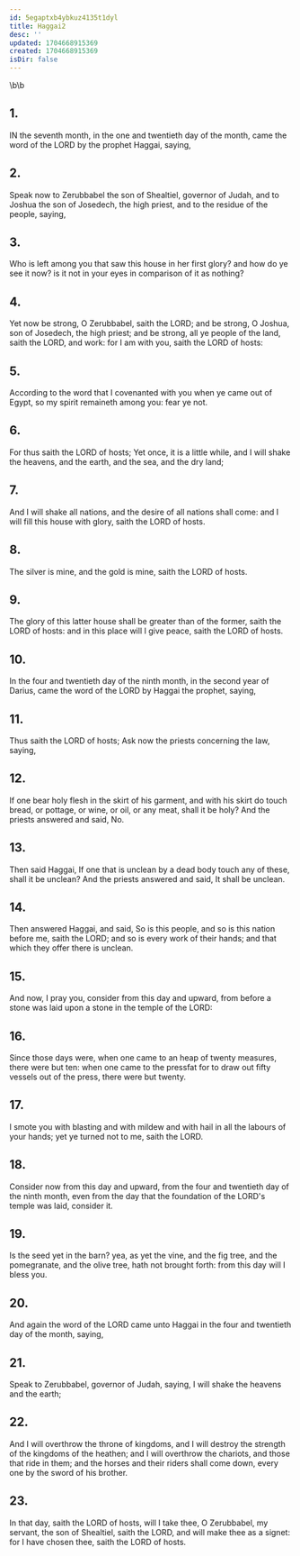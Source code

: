 ```yaml
---
id: 5egaptxb4ybkuz4135t1dyl
title: Haggai2
desc: ''
updated: 1704668915369
created: 1704668915369
isDir: false
---
```

\b\b
## 1.
IN the seventh month, in the one and twentieth day of the month, came the word of the LORD by the prophet Haggai, saying,
## 2.
Speak now to Zerubbabel the son of Shealtiel, governor of Judah, and to Joshua the son of Josedech, the high priest, and to the residue of the people, saying,
## 3.
Who is left among you that saw this house in her first glory?  and how do ye see it now?  is it not in your eyes in comparison of it as nothing?
## 4.
Yet now be strong, O Zerubbabel, saith the LORD; and be strong, O Joshua, son of Josedech, the high priest; and be strong, all ye people of the land, saith the LORD, and work: for I am with you, saith the LORD of hosts:
## 5.
According to the word that I covenanted with you when ye came out of Egypt, so my spirit remaineth among you: fear ye not.
## 6.
For thus saith the LORD of hosts; Yet once, it is a little while, and I will shake the heavens, and the earth, and the sea, and the dry land;
## 7.
And I will shake all nations, and the desire of all nations shall come: and I will fill this house with glory, saith the LORD of hosts.
## 8.
The silver is mine, and the gold is mine, saith the LORD of hosts.
## 9.
The glory of this latter house shall be greater than of the former, saith the LORD of hosts: and in this place will I give peace, saith the LORD of hosts.
## 10.
In the four and twentieth day of the ninth month, in the second year of Darius, came the word of the LORD by Haggai the prophet, saying,
## 11.
Thus saith the LORD of hosts; Ask now the priests concerning the law, saying,
## 12.
If one bear holy flesh in the skirt of his garment, and with his skirt do touch bread, or pottage, or wine, or oil, or any meat, shall it be holy?  And the priests answered and said, No.
## 13.
Then said Haggai, If one that is unclean by a dead body touch any of these, shall it be unclean?  And the priests answered and said, It shall be unclean.
## 14.
Then answered Haggai, and said, So is this people, and so is this nation before me, saith the LORD; and so is every work of their hands; and that which they offer there is unclean.
## 15.
And now, I pray you, consider from this day and upward, from before a stone was laid upon a stone in the temple of the LORD:
## 16.
Since those days were, when one came to an heap of twenty measures, there were but ten: when one came to the pressfat for to draw out fifty vessels out of the press, there were but twenty.
## 17.
I smote you with blasting and with mildew and with hail in all the labours of your hands; yet ye turned not to me, saith the LORD.
## 18.
Consider now from this day and upward, from the four and twentieth day of the ninth month, even from the day that the foundation of the LORD's temple was laid, consider it.
## 19.
Is the seed yet in the barn?  yea, as yet the vine, and the fig tree, and the pomegranate, and the olive tree, hath not brought forth: from this day will I bless you.
## 20.
And again the word of the LORD came unto Haggai in the four and twentieth day of the month, saying,
## 21.
Speak to Zerubbabel, governor of Judah, saying, I will shake the heavens and the earth;
## 22.
And I will overthrow the throne of kingdoms, and I will destroy the strength of the kingdoms of the heathen; and I will overthrow the chariots, and those that ride in them; and the horses and their riders shall come down, every one by the sword of his brother.
## 23.
In that day, saith the LORD of hosts, will I take thee, O Zerubbabel, my servant, the son of Shealtiel, saith the LORD, and will make thee as a signet: for I have chosen thee, saith the LORD of hosts.
